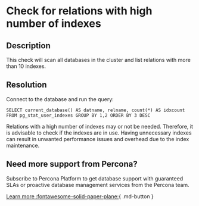 # Check for relations with high number of indexes


## Description

This check will scan all databases in the cluster and list relations with more than 10 indexes.


## Resolution

Connect to the database and run the query:

```
SELECT current_database() AS datname, relname, count(*) AS idxcount FROM pg_stat_user_indexes GROUP BY 1,2 ORDER BY 3 DESC
```
Relations with a high number of indexes may or not be needed. Therefore, it is advisable to check if the indexes are in use. Having unnecessary indexes can result in unwanted performance issues and overhead due to the index maintenance.  



## Need more support from Percona?

Subscribe to Percona Platform to get database support with guaranteed SLAs or proactive database management services from the Percona team.

[Learn more :fontawesome-solid-paper-plane:](https://per.co.na/subscribe){ .md-button }
